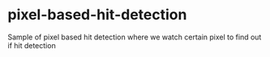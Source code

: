 # pixel-based-hit-detection
Sample of pixel based hit detection where we watch certain pixel to find out if hit detection
